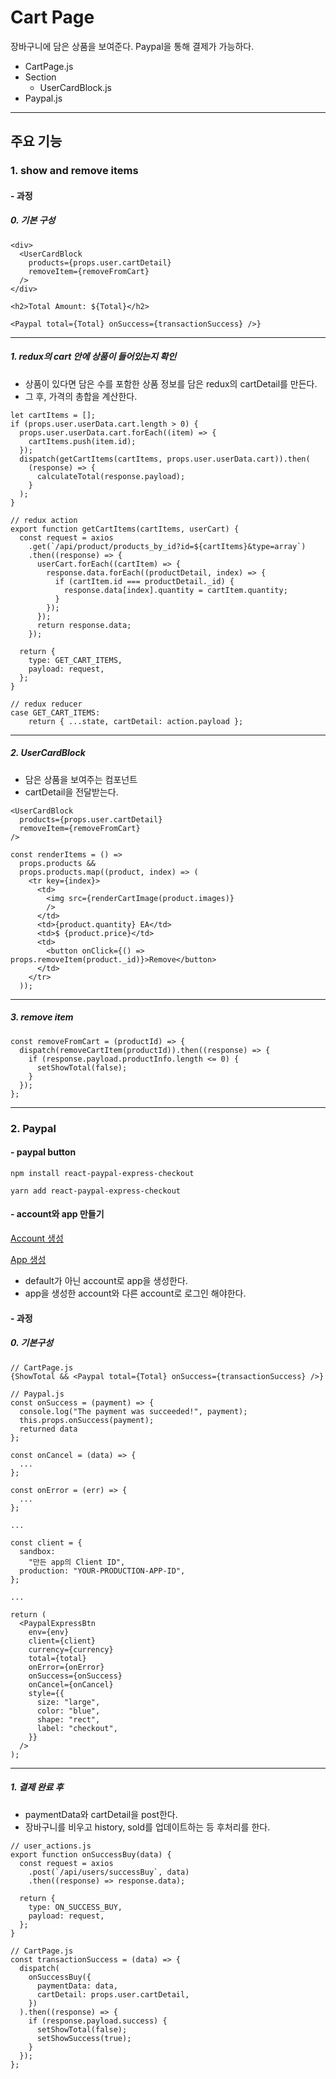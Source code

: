 # Cart Page

장바구니에 담은 상품을 보여준다.
Paypal을 통해 결제가 가능하다.

- CartPage.js
- Section
  - UserCardBlock.js
- Paypal.js

---

## 주요 기능

### 1. show and remove items

#### - 과정

##### 0. 기본 구성

```
<div>
  <UserCardBlock
    products={props.user.cartDetail}
    removeItem={removeFromCart}
  />
</div>

<h2>Total Amount: ${Total}</h2>

<Paypal total={Total} onSuccess={transactionSuccess} />}
```

---

##### 1. redux의 cart 안에 상품이 들어있는지 확인

- 상품이 있다면 담은 수를 포함한 상품 정보를 담은 redux의 cartDetail를 만든다.
- 그 후, 가격의 총합을 계산한다.

```
let cartItems = [];
if (props.user.userData.cart.length > 0) {
  props.user.userData.cart.forEach((item) => {
    cartItems.push(item.id);
  });
  dispatch(getCartItems(cartItems, props.user.userData.cart)).then(
    (response) => {
      calculateTotal(response.payload);
    }
  );
}

// redux action
export function getCartItems(cartItems, userCart) {
  const request = axios
    .get(`/api/product/products_by_id?id=${cartItems}&type=array`)
    .then((response) => {
      userCart.forEach((cartItem) => {
        response.data.forEach((productDetail, index) => {
          if (cartItem.id === productDetail._id) {
            response.data[index].quantity = cartItem.quantity;
          }
        });
      });
      return response.data;
    });

  return {
    type: GET_CART_ITEMS,
    payload: request,
  };
}

// redux reducer
case GET_CART_ITEMS:
    return { ...state, cartDetail: action.payload };
```

---

##### 2. UserCardBlock

- 담은 상품을 보여주는 컴포넌트
- cartDetail을 전달받는다.

```
<UserCardBlock
  products={props.user.cartDetail}
  removeItem={removeFromCart}
/>

const renderItems = () =>
  props.products &&
  props.products.map((product, index) => (
    <tr key={index}>
      <td>
        <img src={renderCartImage(product.images)}
        />
      </td>
      <td>{product.quantity} EA</td>
      <td>$ {product.price}</td>
      <td>
        <button onClick={() => props.removeItem(product._id)}>Remove</button>
      </td>
    </tr>
  ));
```

---

##### 3. remove item

```
const removeFromCart = (productId) => {
  dispatch(removeCartItem(productId)).then((response) => {
    if (response.payload.productInfo.length <= 0) {
      setShowTotal(false);
    }
  });
};
```

---

### 2. Paypal

#### - paypal button

```
npm install react-paypal-express-checkout

yarn add react-paypal-express-checkout
```

#### - account와 app 만들기

[Account 생성](https://developer.paypal.com/developer/accounts/)

[App 생성](https://developer.paypal.com/developer/applications/)

- default가 아닌 account로 app을 생성한다.
- app을 생성한 account와 다른 account로 로그인 해야한다.

#### - 과정

##### 0. 기본구성

```
// CartPage.js
{ShowTotal && <Paypal total={Total} onSuccess={transactionSuccess} />}

// Paypal.js
const onSuccess = (payment) => {
  console.log("The payment was succeeded!", payment);
  this.props.onSuccess(payment);
  returned data
};

const onCancel = (data) => {
  ...
};

const onError = (err) => {
  ...
};

...

const client = {
  sandbox:
    "만든 app의 Client ID",
  production: "YOUR-PRODUCTION-APP-ID",
};

...

return (
  <PaypalExpressBtn
    env={env}
    client={client}
    currency={currency}
    total={total}
    onError={onError}
    onSuccess={onSuccess}
    onCancel={onCancel}
    style={{
      size: "large",
      color: "blue",
      shape: "rect",
      label: "checkout",
    }}
  />
);
```

---

##### 1. 결제 완료 후

- paymentData와 cartDetail을 post한다.
- 장바구니를 비우고 history, sold를 업데이트하는 등 후처리를 한다.

```
// user_actions.js
export function onSuccessBuy(data) {
  const request = axios
    .post(`/api/users/successBuy`, data)
    .then((response) => response.data);

  return {
    type: ON_SUCCESS_BUY,
    payload: request,
  };
}

// CartPage.js
const transactionSuccess = (data) => {
  dispatch(
    onSuccessBuy({
      paymentData: data,
      cartDetail: props.user.cartDetail,
    })
  ).then((response) => {
    if (response.payload.success) {
      setShowTotal(false);
      setShowSuccess(true);
    }
  });
};
```
